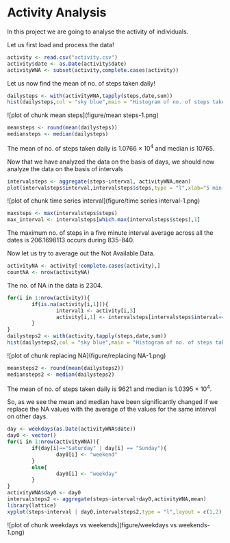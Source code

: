 Activity Analysis
======================

In this project we are going to analyse the activity of individuals.

Let us first load and process the data!


```r
activity <- read.csv("activity.csv")
activity$date <- as.Date(activity$date)
activityWNA <- subset(activity,complete.cases(activity))
```

Let us now find the mean of no. of steps taken daily!


```r
dailysteps <- with(activityWNA,tapply(steps,date,sum))
hist(dailysteps,col = "sky blue",main = "Histogram of no. of steps taken per day")
```

![plot of chunk mean steps](figure/mean steps-1.png)

```r
meansteps <- round(mean(dailysteps))
mediansteps <- median(dailysteps)
```

The mean of no. of steps taken daily is 1.0766 &times; 10<sup>4</sup> and median is 10765.

Now that we have analyzed the data on the basis of days, we should now analyze the data on the basis of intervals


```r
intervalsteps <- aggregate(steps~interval, activityWNA,mean)
plot(intervalsteps$interval,intervalsteps$steps,type = "l",xlab="5 min intervals",ylab = "average steps")
```

![plot of chunk time series interval](figure/time series interval-1.png)

```r
maxsteps <- max(intervalsteps$steps)
max_interval <- intervalsteps[which.max(intervalsteps$steps),1]
```

The maximum no. of steps in a five minute interval average across all the dates is 206.1698113 occurs during 835-840.

Now let us try to average out the Not Available Data.

```r
activityNA <- activity[!complete.cases(activity),]
countNA <- nrow(activityNA)
```

The no. of NA in the data is 2304.


```r
for(i in 1:nrow(activity)){
        if(is.na(activity[i,1])){
                interval1 <- activity[i,3]
                activity[i,1] <- intervalsteps[intervalsteps$interval==2220,]$steps
        }
}
dailysteps2 <- with(activity,tapply(steps,date,sum))
hist(dailysteps2,col = "sky blue",main = "Histogram of no. of steps taken per day")
```

![plot of chunk replacing NA](figure/replacing NA-1.png)

```r
meansteps2 <- round(mean(dailysteps2))
mediansteps2 <- median(dailysteps2)
```

The mean of no. of steps taken daily is 9621 and median is 1.0395 &times; 10<sup>4</sup>.

So, as we see the mean and median have been significantly changed if we replace the NA values with the average of the values for the same interval on other days.


```r
day <- weekdays(as.Date(activityWNA$date))
day0 <- vector()
for(i in 1:nrow(activityWNA)){
        if(day[i]=="Saturday" | day[i] == "Sunday"){
                day0[i] <- "weekend"
        }
        else{
                day0[i] <- "weekday"
        }
}
activityWNA$day0 <- day0
intervalsteps2 <- aggregate(steps~interval+day0,activityWNA,mean)
library(lattice)
xyplot(steps~interval | day0,intervalsteps2,type = "l",layout = c(1,2),xlab = "interval",ylab = "No. of steps")
```

![plot of chunk weekdays vs weekends](figure/weekdays vs weekends-1.png)





